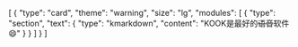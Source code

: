 [
  {
    "type": "card",
    "theme": "warning",
    "size": "lg",
    "modules": [
      {
        "type": "section",
        "text": {
          "type": "kmarkdown",
          "content": "KOOK是最好的~~语音~~软件:smile:"
        }
      }
    ]
  }
]
